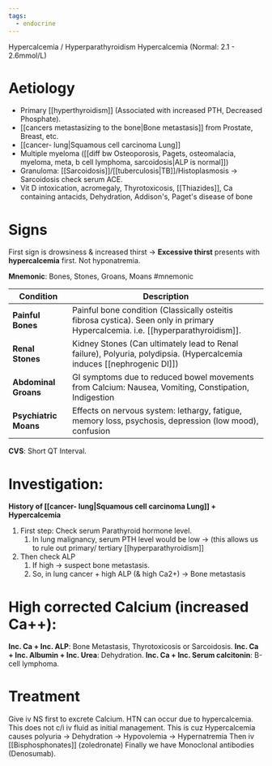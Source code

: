 ```yaml
---
tags:
  - endocrine
---
```

Hypercalcemia / Hyperparathyroidism 
Hypercalcemia (Normal: 2.1 - 2.6mmol/L)
# Aetiology
- Primary [[hyperthyroidism]] (Associated with increased PTH, Decreased Phosphate). 
- [[cancers metastasizing to the bone|Bone metastasis]] from Prostate, Breast, etc. 
- [[cancer- lung|Squamous cell carcinoma Lung]]
- Multiple myeloma ([[diff bw Osteoporosis, Pagets, osteomalacia, myeloma, meta, b cell lymphoma, sarcoidosis|ALP is normal]]) 
- Granuloma: [[Sarcoidosis]]/[[tuberculosis|TB]]/Histoplasmosis -> Sarcoidosis check serum ACE. 
- Vit D intoxication, acromegaly, Thyrotoxicosis, [[Thiazides]], Ca containing antacids, Dehydration, Addison's, Paget's disease of bone
# Signs
First sign is drowsiness & increased thirst -> **Excessive thirst** presents with **hypercalcemia** first. Not hyponatremia.

**Mnemonic**: Bones, Stones, Groans, Moans #mnemonic 

| **Condition**             | Description                                                                                                                      |
| --------------------- | -------------------------------------------------------------------------------------------------------------------------------- |
| **Painful Bones**     | Painful bone condition (Classically osteitis fibrosa cystica). Seen only in primary Hypercalcemia. i.e. [[hyperparathyroidism]]. |
| **Renal Stones**      | Kidney Stones (Can ultimately lead to Renal failure), Polyuria, polydipsia. (Hypercalcemia induces [[nephrogenic DI]])           |
| **Abdominal Groans**  | GI symptoms due to reduced bowel movements from Calcium: Nausea, Vomiting, Constipation, Indigestion                             |
| **Psychiatric Moans** | Effects on nervous system: lethargy, fatigue, memory loss, psychosis, depression (low mood), confusion                           |
**CVS**: Short QT Interval.

# Investigation:
**History of [[cancer- lung|Squamous cell carcinoma Lung]] + Hypercalcemia**
1. First step: Check serum Parathyroid hormone level.
	1. In lung malignancy, serum PTH level would be low -> (this allows us to rule out primary/ tertiary [[hyperparathyroidism]]
2. Then check ALP
	1. If high -> suspect bone metastasis.
	2. So, in lung cancer + high ALP (& high Ca2+) -> Bone metastasis

# High corrected Calcium (increased Ca++):
**Inc. Ca + Inc. ALP**: Bone Metastasis, Thyrotoxicosis or Sarcoidosis.
**Inc. Ca + Inc. Albumin + Inc. Urea**: Dehydration.
**Inc. Ca + Inc. Serum calcitonin**: B-cell lymphoma.

# Treatment
Give iv NS first to excrete Calcium.
	HTN can occur due to hypercalcemia. This does not c/i iv fluid as initial management.
	This is cuz Hypercalcemia causes polyuria -> Dehydration -> Hypovolemia -> Hypernatremia
Then iv [[Bisphosphonates]] (zoledronate)
Finally we have Monoclonal antibodies (Denosumab). 